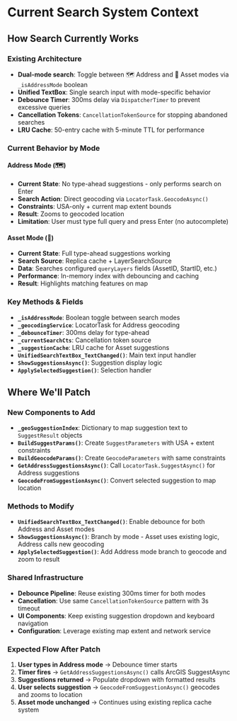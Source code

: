 # Current Search System Context

## How Search Currently Works

### **Existing Architecture**
- **Dual-mode search**: Toggle between 🗺️ Address and 🏢 Asset modes via `_isAddressMode` boolean
- **Unified TextBox**: Single search input with mode-specific behavior
- **Debounce Timer**: 300ms delay via `DispatcherTimer` to prevent excessive queries
- **Cancellation Tokens**: `CancellationTokenSource` for stopping abandoned searches
- **LRU Cache**: 50-entry cache with 5-minute TTL for performance

### **Current Behavior by Mode**

#### **Address Mode (🗺️)**
- **Current State**: No type-ahead suggestions - only performs search on Enter
- **Search Action**: Direct geocoding via `LocatorTask.GeocodeAsync()`
- **Constraints**: USA-only + current map extent bounds
- **Result**: Zooms to geocoded location
- **Limitation**: User must type full query and press Enter (no autocomplete)

#### **Asset Mode (🏢)**
- **Current State**: Full type-ahead suggestions working
- **Search Source**: Replica cache + LayerSearchSource
- **Data**: Searches configured `queryLayers` fields (AssetID, StartID, etc.)
- **Performance**: In-memory index with debouncing and caching
- **Result**: Highlights matching features on map

### **Key Methods & Fields**
- **`_isAddressMode`**: Boolean toggle between search modes
- **`_geocodingService`**: LocatorTask for Address geocoding
- **`_debounceTimer`**: 300ms delay for type-ahead
- **`_currentSearchCts`**: Cancellation token source
- **`_suggestionCache`**: LRU cache for Asset suggestions
- **`UnifiedSearchTextBox_TextChanged()`**: Main text input handler
- **`ShowSuggestionsAsync()`**: Suggestion display logic
- **`ApplySelectedSuggestion()`**: Selection handler

## Where We'll Patch

### **New Components to Add**
- **`_geoSuggestionIndex`**: Dictionary to map suggestion text to `SuggestResult` objects
- **`BuildSuggestParams()`**: Create `SuggestParameters` with USA + extent constraints
- **`BuildGeocodeParams()`**: Create `GeocodeParameters` with same constraints
- **`GetAddressSuggestionsAsync()`**: Call `LocatorTask.SuggestAsync()` for Address suggestions
- **`GeocodeFromSuggestionAsync()`**: Convert selected suggestion to map location

### **Methods to Modify**
- **`UnifiedSearchTextBox_TextChanged()`**: Enable debounce for both Address and Asset modes
- **`ShowSuggestionsAsync()`**: Branch by mode - Asset uses existing logic, Address calls new geocoding
- **`ApplySelectedSuggestion()`**: Add Address mode branch to geocode and zoom to result

### **Shared Infrastructure**
- **Debounce Pipeline**: Reuse existing 300ms timer for both modes
- **Cancellation**: Use same `CancellationTokenSource` pattern with 3s timeout
- **UI Components**: Keep existing suggestion dropdown and keyboard navigation
- **Configuration**: Leverage existing map extent and network service

### **Expected Flow After Patch**
1. **User types in Address mode** → Debounce timer starts
2. **Timer fires** → `GetAddressSuggestionsAsync()` calls ArcGIS SuggestAsync
3. **Suggestions returned** → Populate dropdown with formatted results
4. **User selects suggestion** → `GeocodeFromSuggestionAsync()` geocodes and zooms to location
5. **Asset mode unchanged** → Continues using existing replica cache system